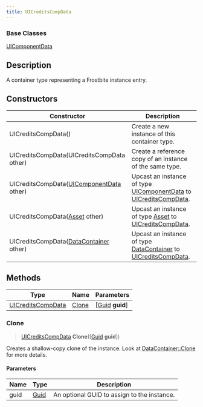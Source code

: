 ```yaml
---
title: UICreditsCompData
---
```

### Base Classes

[UIComponentData](UIComponentData)

## Description

A container type representing a Frostbite instance entry.

## Constructors

| Constructor                                                                  | Description                                                                                                               |
| ---------------------------------------------------------------------------- | ------------------------------------------------------------------------------------------------------------------------- |
| UICreditsCompData()                                                          | Create a new instance of this container type.                                                                             |
| UICreditsCompData(UICreditsCompData other)                                   | Create a reference copy of an instance of the same type.                                                                  |
| UICreditsCompData([UIComponentData](UIComponentData) other)                  | Upcast an instance of type [UIComponentData](UIComponentData) to [UICreditsCompData](UICreditsCompData).                  |
| UICreditsCompData([Asset](Asset) other)                                      | Upcast an instance of type [Asset](Asset) to [UICreditsCompData](UICreditsCompData).                                      |
| UICreditsCompData([DataContainer](/vext/ref/shared/class/datacontainer) other) | Upcast an instance of type [DataContainer](/vext/ref/shared/class/datacontainer) to [UICreditsCompData](UICreditsCompData). |

## Methods

| Type                                   | Name            | Parameters                                     |
| -------------------------------------- | --------------- | ---------------------------------------------- |
| [UICreditsCompData](UICreditsCompData) | [Clone](#clone) | \[[Guid](/vext/ref/shared/class/guid) **guid**\] |

### Clone

> [UICreditsCompData](UICreditsCompData) **Clone**(\[[Guid](/vext/ref/shared/class/guid) **guid**\])

Creates a shallow-copy clone of the instance. Look at [DataContainer::Clone](/vext/ref/shared/class/datacontainer#clone) for more details.

#### Parameters

| Name | Type         | Description                                 |
| ---- | ------------ | ------------------------------------------- |
| guid | [Guid](Guid) | An optional GUID to assign to the instance. |
